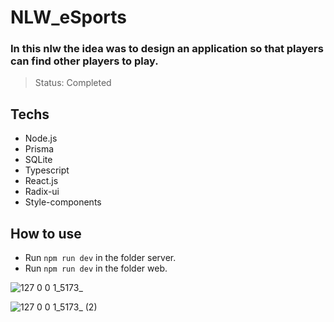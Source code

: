 # NLW_eSports
### In this nlw the idea was to design an application so that players can find other players to play.

> Status: Completed

## Techs

+ Node.js
+ Prisma
+ SQLite
+ Typescript
+ React.js
+ Radix-ui
+ Style-components

## How to use

+ Run ``` npm run dev ``` in the folder server.
+ Run ``` npm run dev ``` in the folder web.


![127 0 0 1_5173_](https://user-images.githubusercontent.com/92328683/200575563-c6250d14-8092-4ef3-a8d4-c1c4f152fde3.png)

![127 0 0 1_5173_ (2)](https://user-images.githubusercontent.com/92328683/200575936-13a35f5b-9c39-473b-8171-7fbe19690d9a.png)
